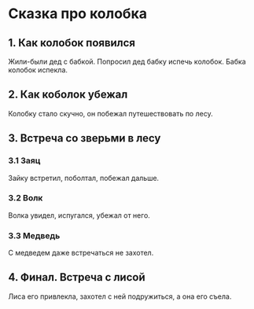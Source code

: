 # Сказка про колобка

## 1. Как колобок появился
Жили-были дед с бабкой. 
Попросил дед бабку испечь колобок.
Бабка колобок испекла.

## 2. Как коболок убежал
Колобку стало скучно, он побежал путешествовать по лесу.

## 3. Встреча со зверьми в лесу

### 3.1 Заяц 
Зайку встретил, поболтал, побежал дальше.

### 3.2 Волк
Волка увидел, испугался, убежал от него.

### 3.3 Медведь
С медведем даже встречаться не захотел. 
 
## 4. Финал. Встреча с лисой
Лиса его привлекла, захотел с ней подружиться, а она его съела. 